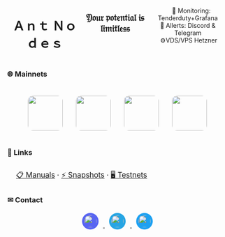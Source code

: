 <div align="center">
  <div style="display: flex; align-items: flex-start;">
  <br />
<h1>Ａｎｔ Ｎｏｄｅｓ</h1>

## 𝔜𝔬𝔲𝔯 𝔭𝔬𝔱𝔢𝔫𝔱𝔦𝔞𝔩 𝔦𝔰 𝔩𝔦𝔪𝔦𝔱𝔩𝔢𝔰𝔰

<br />
&nbsp;&nbsp;&nbsp; 👀 Monitoring: Tenderduty+Grafana  <br /> 🔔 Allerts:  Discord & Telegram <br /> &nbsp;⚙️VDS/VPS Hetzner 
    <br />
    <br />
  </div>
</div>

### 🌐 Mainnets
<div align="center" style="display: flex; justify-content: center; gap: 30px; flex-wrap: wrap; margin: 40px 0;">
  <a href="https://app.muon.net/dashboard/">
    <img src="https://github.com/user-attachments/assets/369afa20-60a0-4340-b9ff-43778f8370b7" width="80" style="border-radius: 12px;">
  </a>
  <a href="https://telemetry.humanode.io/#list/0xc56fa32442b2dad76f214b3ae07998e4ca09736e4813724bfb0717caae2c8bee">
    <img src="https://github.com/user-attachments/assets/3b7c6520-fd3b-4d0f-8644-8c02f069ce29" width="80" style="border-radius: 12px;">
  </a>
  <a href="https://portal.dymension.xyz/rollapp/mande_18071918-1/staking">
    <img src="https://github.com/user-attachments/assets/7d593264-9c9c-4c2f-8f4d-78c4f04c0e30" width="80" style="border-radius: 12px;">
  </a>
  <a href="https://explorer.tfsc.io/#/pc/ValidatorDetail?address=0x04E11563D0Fd748d3b2e4913A5911b542a785c68">
    <img src="https://github.com/user-attachments/assets/06f289a3-10e5-4e86-a326-fc95142d40a6" width="80" style="border-radius: 12px;">
  </a>
</div>

### 🔗 Links
<div style="margin: 30px 0 30px 20px; font-size: 1.2em;">
  <a href="https://github.com/AntNodes/MY-MANUALS">📋 Manuals</a> · 
  <a href="https://github.com/AntNodes/MY-SNAPSHOTS">⚡ Snapshots</a> · 
  <a href="https://github.com/AntNodes/MY-TESTNET">🖥 Testnets</a>
</div>

### ✉ Contact
<div align="center" style="margin-top: 20px;">
  <a href="https://discord.com/users/863083870626250812">
    <img src="https://simpleicons.org/icons/discord.svg" width="28" style="margin: 0 10px; background: #5865F2; padding: 5px; border-radius: 50%;">
  </a>
  <a href="https://t.me/AntNodes">
    <img src="https://simpleicons.org/icons/telegram.svg" width="28" style="margin: 0 10px; background: #26A5E4; padding: 5px; border-radius: 50%;">
  </a>
  <a href="https://twitter.com/AntNodes">
    <img src="https://simpleicons.org/icons/twitter.svg" width="28" style="margin: 0 10px; background: #1DA1F2; padding: 5px; border-radius: 50%;">
  </a>
</div>
